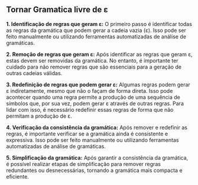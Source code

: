 
## Tornar Gramatica livre de ε

**1. Identificação de regras que geram ε:**
O primeiro passo é identificar todas as regras da gramática que podem gerar a cadeia vazia (ε). Isso pode ser feito manualmente ou utilizando ferramentas automatizadas de análise de gramáticas.

**2. Remoção de regras que geram ε:**
Após identificar as regras que geram ε, estas devem ser removidas da gramática. No entanto, é importante ter cuidado para não remover regras que são essenciais para a geração de outras cadeias válidas.

**3. Redefinição de regras que podem gerar ε:**
Algumas regras podem gerar ε indiretamente, mesmo que não o façam de forma direta. Isso pode acontecer quando uma regra permite a produção de uma sequência de símbolos que, por sua vez, podem gerar ε através de outras regras. Para lidar com isso, é necessário redefinir essas regras de forma que não permitam a produção de ε.

**4. Verificação da consistência da gramática:**
Após remover e redefinir as regras, é importante verificar se a gramática ainda é consistente e expressiva. Isso pode ser feito manualmente ou utilizando ferramentas automatizadas de análise de gramáticas.

**5. Simplificação da gramática:**
Após garantir a consistência da gramática, é possível realizar etapas de simplificação para remover regras redundantes ou desnecessárias, tornando a gramática mais compacta e eficiente.

